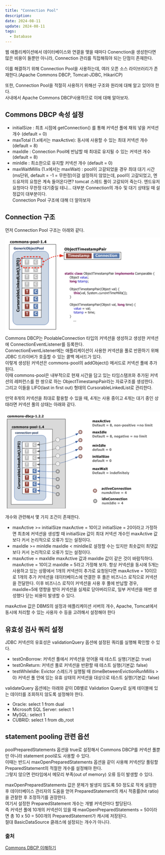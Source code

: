 ```yaml
---
title: "Connection Pool"
description:
date: 2024-08-11
update: 2024-08-11
tags:
  - Database
---
```


웹 애플리케이션에서 데이터베이스와 연결을 맺을 때마다 Conenction을 생성한다면 많은 비용이 들뿐만 아니라, 
Connection 관리를 직접해줘야 되는 단점이 존재한다.

이를 해결하기 위해 Connection Pool을 사용하는데, 여러 오픈 소스 라이브러리가 존재한다.(Apache Commons DBCP, Tomcat-JDBC, HikariCP) 

또한, Connection Pool을 적절히 사용하기 위해선 구조와 원리에 대해 알고 있어야 한다.<br>
사내에서 Apache Commons DBCP사용하므로 이에 대해 알아보자.

## Commons DBCP 속성 설정
- initialSize : 최초 시점에 getConnection() 를 통해 커넥션 풀에 채워 넣을 커넥션 개수 (default = 0)
- maxTotal (1.x에서는 maxActive): 동시에 사용할 수 있는 최대 커넥션 개수 (default = 8)
- maxIdle : Connection Pool에 반납할 때 최대로 유지될 수 있는 커넥션 개수 (default = 8)
- minIdle : 최소한으로 유지할 커넥션 개수 (default = 0)
- maxWaitMillis (1.x에서는 maxWait) : pool이 고갈되었을 경우 최대 대기 시간 (ms단위, default = -1 = 무한정)이걸 설정하지 않았는데, pool이 고갈되었고, 엔드유저의 요청은 계속 들어온다면?
tomcat 스레드 풀이 고갈되어 죽는다. 엔드유저 요청마다 무한정 대기중일 테니...
대부분 Connection의 개수 및 대기 상태일 때 설정값이 대부분이다. <br>
Connection Pool 구조에 대해 더 알아보자

## Connection 구조
먼저 Connection Pool 구조는 아래와 같다.

![Connection Pool 구조](connection_pool_archi.png)
Commons DBCP는 PoolableConnection 타입의 커넥션을 생성하고 생성한 커넥션에 ConnectionEventListener를 등록한다. <br>
ConnectionEventListener에는 애플리케이션이 사용한 커넥션을 풀로 반환하기 위해 JDBC 드라이버가 호출할 수 있는 콜백 메서드가 있다. <br>
이렇게 생성된 커넥션은 commons-pool의 addObject() 메서드로 커넥션 풀에 추가된다. <br>
이때 commons-pool은 내부적으로 현재 시간을 담고 있는 타임스탬프와 추가된 커넥션의 레퍼런스를 한 쌍으로 하는 ObjectTimestampPair라는 자료구조를 생성한다. <br>
그리고 이들을 LIFO(last in first out) 형태의 CursorableLinkedList로 관리한다.

만약 8개의 커넥션을 최대로 활용할 수 있을 때, 4개는 사용 중이고 4개는 대기 중인 상태라면 커넥션 풀의 상태는 아래와 같다.

![Connection Pool 상태](connection_pool_state.png)


개수와 관련해서 몇 가지 조건이 존재한다.<br>
- maxActive >= initialSize
maxActive = 10이고 initialSize = 20이라고 가정하면 최초에 커넥션을 생성할 때 initialSize 값이 최대 커넥션 개수인 maxActive 값보다 커서 논리적으로 오류가 있는 설정이다.
- maxIdle >= minIdle
maxIdle < minIdle로 설정할 수는 있지만 최솟값이 최댓값보다 커서 논리적으로 오류가 있는 설정이다.
- maxActive = maxIdle
maxActive 값과 maxIdle 값이 같은 것이 바람직하다. maxActive = 10이고 maxIdle = 5라고 가정해 보자. 
항상 커넥션을 동시에 5개는 사용하고 있는 상황에서 1개의 커넥션이 추가로 요청된다면 maxActive = 10이므로 1개의 추가 커넥션을 데이터베이스에 연결한 후 풀은 비즈니스 로직으로 커넥션을 전달한다. 
이후 비즈니스 로직이 커넥션을 사용 후 풀에 반납할 경우, maxIdle=5에 영향을 받아 커넥션을 실제로 닫아버리므로, 일부 커넥션을 매번 생성했다 닫는 비용이 발생할 수 있다.

maxActive 값은 DBMS의 설정과 애플리케이션 서버의 개수, Apache, Tomcat에서 동시에 처리할 수 있는 사용자 수 등을 고려해서 설정해야 한다

## 유효성 검사 쿼리 설정
JDBC 커넥션의 유효성은 validationQuery 옵션에 설정된 쿼리를 실행해 확인할 수 있다.  <br>
- testOnBorrow: 커넥션 풀에서 커넥션을 얻어올 때 테스트 실행(기본값: true)<br>
- testOnReturn: 커넥션 풀로 커넥션을 반환할 때 테스트 실행(기본값: false)<br>
- testWhileIdle: Evictor 스레드가 실행될 때 (timeBetweenEvictionRunMillis > 0) 커넥션 풀 안에 있는 유휴 상태의 커넥션을 대상으로 테스트 실행(기본값: false)<br>

validateQuery 옵션에는 아래와 같이 DB별로 Validation Query로 실제 테이블에 있는 데이터를 조회하지 않도록 설정해야 한다.

- Oracle: select 1 from dual
- Microsoft SQL Server: select 1
- MySQL: select 1
- CUBRID: select 1 from db_root

## statement pooling 관련 옵션
poolPreparedStatements 옵션을 true로 설정해서 Commons DBCP를 커넥션 풀뿐만 아니라 statement pool로도 사용할 수 있다. <br>
이때는 반드시 maxOpenPreparedStatements 옵션을 같이 사용해 커넥션당 풀링할 PreparedStatement의 적절한 개수를 설정해야 한다.  <br>
그렇지 않으면 런타임에서 메모리 부족(out of memory) 오류 등이 발생할 수 있다. <br>

maxOpenPreparedStatements 값은 문제가 발생지 않도록 50 정도로 작게 설정한 후 데이터베이스 관리자의 도움을 얻어 PreparedStatement의 캐시 적중률(hit ratio)을 관찰한 후 조정하기를 권장한다.  <br>
여기서 설정한 PreparedStatement 개수는 개별 커넥션마다 할당된다.  <br>
즉 커넥션 풀에 10개의 커넥션이 있을 때 maxOpenPreparedStatements = 50이라면 총 10 x 50 = 500개의 PreparedStatement가 캐시에 저장된다.  <br>
절대 BasicDataSource 클래스에 설정되는 개수가 아니다. <br>

### 출처
[Commons DBCP 이해하기](https://d2.naver.com/helloworld/5102792)